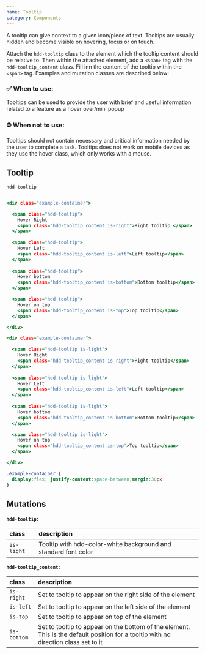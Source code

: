 ```yaml
---
name: Tooltip
category: Components
---
```


A tooltip can give context to a given icon/piece of text. Tooltips are usually hidden and become visible on hovering, focus or on touch.

Attach the `hdd-tooltip` class to the element which the tooltip content should be relative to. Then within the attached element, add a `<span>` tag with the `hdd-tooltip_content` class. Fill inn the content of the tooltip within the `<span>` tag. Examples and mutation classes are described below:


### ✅ When to use: 
Tooltips can be used to provide the user with brief and useful information related to a feature as a hover over/mini popup

### ⛔ When not to use:
Tooltips should not contain necessary and critical information needed by the user to complete a task. Tooltips does not work on mobile devices as they use the hover class, which only works with a mouse.

## Tooltip
`hdd-tooltip`

```tooltip.html

<div class="example-container">

  <span class="hdd-tooltip">
    Hover Right
    <span class="hdd-tooltip_content is-right">Right tooltip </span>
  </span>
   
  <span class="hdd-tooltip">
    Hover Left
    <span class="hdd-tooltip_content is-left">Left tooltip</span>
  </span>
   
  <span class="hdd-tooltip">
    Hover bottom
    <span class="hdd-tooltip_content is-bottom">Bottom tooltip</span>
  </span>

  <span class="hdd-tooltip">
    Hover on top
    <span class="hdd-tooltip_content is-top">Top tooltip</span>
  </span>

</div>

<div class="example-container">

  <span class="hdd-tooltip is-light">
    Hover Right
    <span class="hdd-tooltip_content is-right">Right tooltip</span>
  </span>
   
  <span class="hdd-tooltip is-light">
    Hover Left
    <span class="hdd-tooltip_content is-left">Left tooltip</span>
  </span>
   
  <span class="hdd-tooltip is-light">
    Hover bottom
    <span class="hdd-tooltip_content is-bottom">Bottom tooltip</span>
  </span>

  <span class="hdd-tooltip is-light">
    Hover on top
    <span class="hdd-tooltip_content is-top">Top tooltip</span>
  </span>

</div>
```
```tooltip.css  hidden
.example-container {
  display:flex; justify-content:space-between;margin:30px
}
```

## Mutations
**`hdd-tooltip`:**

| class | description|
| :--- | :--- |
| `is-light` | Tooltip with hdd-color-white background and standard font color|

**`hdd-tooltip_content`:**

| class | description|
| :--- | :--- |
| `is-right` | Set to tooltip to appear on the right side of the element|
| `is-left` | Set to tooltip to appear on the left side of the element |
| `is-top` | Set to tooltip to appear on top of the element |
| `is-bottom` | Set to tooltip to appear on the bottom of the element. This is the default position for a tooltip with no direction class set to it |